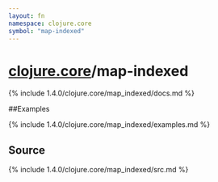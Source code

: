 ```yaml
---
layout: fn
namespace: clojure.core
symbol: "map-indexed"
---
```


# [clojure.core](../)/map-indexed

{% include 1.4.0/clojure.core/map_indexed/docs.md %}

##Examples

{% include 1.4.0/clojure.core/map_indexed/examples.md %}
## Source
{% include 1.4.0/clojure.core/map_indexed/src.md %}

